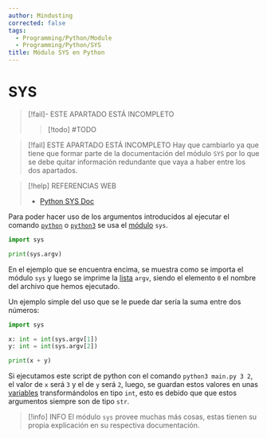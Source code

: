 ```yaml
---
author: Mindusting
corrected: false
tags:
  - Programming/Python/Module
  - Programming/Python/SYS
title: Módulo SYS en Python
---
```


# SYS

> [!fail]- ESTE APARTADO ESTÁ INCOMPLETO
> > [!todo] #TODO

> [!fail] ESTE APARTADO ESTÁ INCOMPLETO
> Hay que cambiarlo ya que tiene que formar parte de la documentación del módulo `SYS` por lo que se debe quitar información redundante que vaya a haber entre los dos apartados.

> [!help] REFERENCIAS WEB
> - [Python SYS Doc](https://docs.python.org/3.11/library/sys.html)

Para poder hacer uso de los argumentos introducidos al ejecutar el comando [`python`](py_files.md) o [`python3`](py_files.md) se usa el [módulo](py_module.md) `sys`.

```python
import sys

print(sys.argv)
```

En el ejemplo que se encuentra encima, se muestra como se importa el módulo `sys` y luego se imprime la [lista](py_list.md) `argv`, siendo el elemento `0` el nombre del archivo que hemos ejecutado.

Un ejemplo simple del uso que se le puede dar sería la suma entre dos números:

```python
import sys

x: int = int(sys.argv[1])
y: int = int(sys.argv[2])

print(x + y)
```

Si ejecutamos este script de python con el comando `python3 main.py 3 2`, el valor de `x` será `3` y el de `y` será `2`, luego, se guardan estos valores en unas [variables](py_variable.md) transformándolos en tipo `int`, esto es debido que que estos argumentos siempre son de tipo `str`.

> [!info] INFO
> El módulo `sys` provee muchas más cosas, estas tienen su propia explicación en su respectiva documentación.
